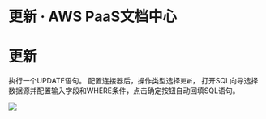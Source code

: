 # 更新 · AWS PaaS文档中心

# 更新

执行一个UPDATE语句。 配置连接器后，操作类型选择`更新`， 打开SQL向导选择数据源并配置输入字段和WHERE条件，点击确定按钮自动回填SQL语句。

[![](https://docs.awspaas.com/reference-guide/aws-paas-cc-reference-guide/datasource/rds17.png)](<rds17.png>)
